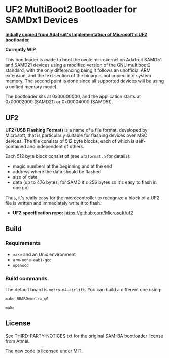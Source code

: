# UF2 MultiBoot2 Bootloader for SAMDx1 Devices

**[Initially copied from Adafruit's Implementation of Microsoft's UF2 bootloader](https://github.com/adafruit/uf2-samdx1)**

**Currently WIP**

This bootloader is made to boot the ovule microkernel on Adafruit SAMD51 and SAMD21 devices using a modified version of the GNU multiboot2 standard, with the only differencing being it follows an unofficial ARM extension, and the text section of the binary is not copied into system memory. The second point is done since all supported devices will be using a unified memory model.

The bootloader sits at 0x00000000, and the application starts at 0x00002000 (SAMD21) or 0x00004000 (SAMD51).

## UF2

**UF2 (USB Flashing Format)** is a name of a file format, developed by Microsoft, that is particularly
suitable for flashing devices over MSC devices. The file consists
of 512 byte blocks, each of which is self-contained and independent
of others.

Each 512 byte block consist of (see `uf2format.h` for details):
* magic numbers at the beginning and at the end
* address where the data should be flashed
* size of data
* data (up to 476 bytes; for SAMD it's 256 bytes so it's easy to flash in one go)

Thus, it's really easy for the microcontroller to recognize a block of
a UF2 file is written and immediately write it to flash.

* **UF2 specification repo:** https://github.com/Microsoft/uf2

## Build

### Requirements

* `make` and an Unix environment
* `arm-none-eabi-gcc`
* `openocd`

### Build commands

The default board is `metro-m4-airlift`. You can build a different one using:

```
make BOARD=metro_m0
```

```
make
```

## License

See THIRD-PARTY-NOTICES.txt for the original SAM-BA bootloader license from Atmel.

The new code is licensed under MIT.
